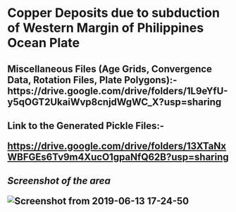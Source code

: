 <h1>Copper Deposits due to subduction of Western Margin of Philippines Ocean Plate
  
<h2> Miscellaneous Files (Age Grids, Convergence Data, Rotation Files, Plate Polygons):-
  https://drive.google.com/drive/folders/1L9eYfU-y5qOGT2UkaiWvp8cnjdWgWC_X?usp=sharing  
  
<h2> Link to the Generated Pickle Files:-
  
https://drive.google.com/drive/folders/13XTaNxWBFGEs6Tv9m4XucO1gpaNfQ62B?usp=sharing

<h2><i>Screenshot of the area</i>

![Screenshot from 2019-06-13 17-24-50](https://user-images.githubusercontent.com/49898433/59412165-301f1b80-8e00-11e9-875a-5718a8966651.png)
  
